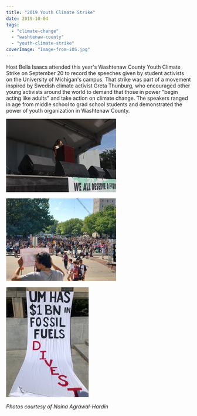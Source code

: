 ```yaml
---
title: "2019 Youth Climate Strike"
date: 2019-10-04
tags: 
  - "climate-change"
  - "washtenaw-county"
  - "youth-climate-strike"
coverImage: "Image-from-iOS.jpg"
---
```


Host Bella Isaacs attended this year's Washtenaw County Youth Climate Strike on September 20 to record the speeches given by student activists on the University of Michigan's campus. That strike was part of a movement inspired by Swedish climate activist Greta Thunburg, who encouraged other young activists around the world to demand that those in power "begin acting like adults" and take action on climate change. The speakers ranged in age from middle school to grad school students and demonstrated the power of youth organization in Washtenaw County.

<!--more-->

[![](images/Image-from-iOS-2-300x200.jpg)](https://hotinhere.us/wp-content/uploads/2019/10/Image-from-iOS-2.jpg)

[![](images/Image-from-iOS-3-300x225.jpg)](https://hotinhere.us/wp-content/uploads/2019/10/Image-from-iOS-3.jpg)

[![](images/Image-from-iOS-4-225x300.jpg)](https://hotinhere.us/wp-content/uploads/2019/10/Image-from-iOS-4.jpg)

_Photos courtesy of Naina Agrawal-Hardin_
